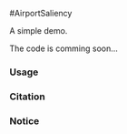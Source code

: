 #AirportSaliency

A simple demo.

The code is comming soon...

### Usage

### Citation

### Notice

